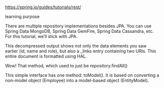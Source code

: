 https://spring.io/guides/tutorials/rest/

learning purpose

There are multiple repository implementations besides JPA. You can use Spring Data MongoDB, Spring Data GemFire, Spring Data Cassandra, etc. For this tutorial, we’ll stick with JPA.

This decompressed output shows not only the data elements you saw earlier (id, name and role), but also a \_links entry containing two URIs. This entire document is formatted using HAL.

Wow! That method, which used to just be repository.findAll()

This simple interface has one method: toModel(). It is based on converting a non-model object (Employee) into a model-based object (EntityModel<Employee>).

